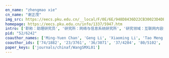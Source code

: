```yaml
---
en_name: "zhengmao xie"
cn_name: "谢正茂"
img_src: https://eecs.pku.edu.cn/__local/F/0E/6E/948D8436D22CB30023D4DED01E8_E4D5ACA8_1C6D.jpg?e=.jpg
homepage: https://eecs.pku.edu.cn/info/1337/5947.htm
intro: ['职称：助理研究员', '研究所：网络与信息系统研究所', '研究领域：互联网内容搜集与信息提取 ', '办公电话：86-10-62765816-8002', '电子邮件：webg@pku.edu.cn', '个人主页：N/A ']
pid: "52/6242"
coauthor_names: ['Ming-Yuen Chan', 'Geng Li', 'Xiaoming Li', 'Tao Meng', 'Lei Ming', 'Huamin Qu', 'Songwei Shan', 'Jianyong Wang', 'Yingcai Wu', 'Hong Zhou', 'Jonathan J. H. Zhu']
coauthor_ids: ['74/1882', '23/3761', '36/3071', '37/4204', '80/5102', '65/1792', '153/3437', '24/2006', '49/6702', '45/3426', '12/1229']
paper_keys: ['journals/chinaf/WangSMXL01']
---
```

